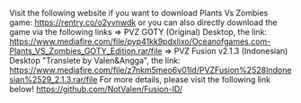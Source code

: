 Visit the following website if you want to download Plants Vs Zombies game: https://rentry.co/o2yvnwdk or you can also directly download the game via the following links
=> PVZ GOTY (Original) Desktop, the link: https://www.mediafire.com/file/pyp41kk9pdxlixo/Oceanofgames.com-Plants_VS_Zombies_GOTY_Edition.rar/file
=> PVZ Fusion v2.1.3 (Indonesian) Desktop "Translete by Valen&Angga", the link: https://www.mediafire.com/file/z7nkm5meo6v01ld/PVZFusion%2528Indonesian%2529_2.1.3.rar/file
For more details, please visit the following link below!
https://github.com/NotValen/Fusion-ID/
